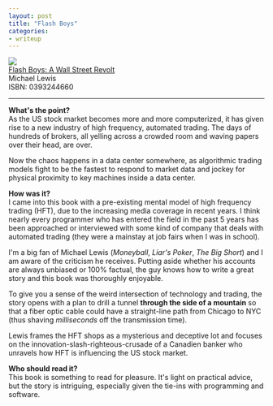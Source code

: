 ```yaml
---
layout: post
title: "Flash Boys"
categories:
- writeup
---
```


![]({{site.url}}/static/flash-boys.jpg)  
[Flash Boys: A Wall Street Revolt][link]   
Michael Lewis  
ISBN: 0393244660   
    
---

**What's the point?**  
As the US stock market becomes more and more computerized, it has given rise to a new
industry of high frequency, automated trading. The days of hundreds of brokers, all yelling
across a crowded room and waving papers over their head, are over. 

Now the chaos happens in a data center somewhere, as algorithmic trading models fight to 
be the fastest to respond to market data and jockey for physical proximity to key machines
inside a data center.

**How was it?**  
I came into this book with a pre-existing mental model of high frequency trading (HFT),
due to the increasing media coverage in recent years. I think nearly
every programmer who has entered the field in the past 5 years has been approached
or interviewed with some kind of company that deals with automated trading (they were a 
mainstay at job fairs when I was in school).

I'm a big fan of Michael Lewis (*Moneyball*, *Liar's Poker*, *The Big Short*) and I am
aware of the criticism he receives. Putting aside whether his accounts are always unbiased
or 100% factual, the guy knows how to write a great story and this book was thoroughly
enjoyable.

To give you a sense of the weird intersection of technology and trading, the story opens
with a plan to drill a tunnel **through the side of a mountain** so that a fiber optic cable could
have a straight-line path from Chicago to NYC (thus shaving *milliseconds* off the transmission
time).

Lewis frames the HFT shops as a mysterious and deceptive lot and focuses on the
innovation-slash-righteous-crusade of a Canadien banker who unravels how HFT is influencing
the US stock market.

**Who should read it?**  
This book is something to read for pleasure. It's light on practical advice, but the story
is intriguing, especially given the tie-ins with programming and software.

[link]: http://www.amazon.com/exec/obidos/ASIN/0393244660/ref=nosim&tag=bookreview0a1-20